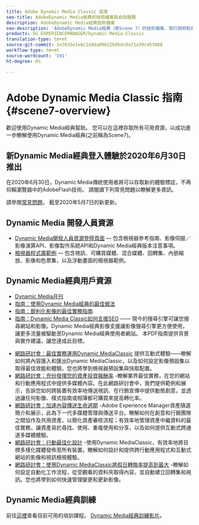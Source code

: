 ```yaml
---
title: Adobe Dynamic Media Classic 指南
seo-title: AdobeDynamic Media經典的技術檔案與自助服務
description: AdobeDynamic Media經典技術檔案
seo-description: 'AdobeDynamic Media經典（原Scene 7）的技術檔案、發行說明和自助資料 '
products: SG_EXPERIENCEMANAGER/Dynamic-Media-Classic
translation-type: tm+mt
source-git-commit: 1e7635e1e8c1e9da09b22b8bdc0a71a39cd53088
workflow-type: tm+mt
source-wordcount: '591'
ht-degree: 6%

---
```



# Adobe Dynamic Media Classic 指南 {#scene7-overview}

歡迎使用Dynamic Media經典幫助。 您可以在這裡存取所有可用資源，以成功進一步瞭解使用Dynamic Media經典(之前稱為Scene7)。

## 新Dynamic Media經典登入體驗於2020年6月30日推出

在2020年6月30日，Dynamic Media傳統使用者將可以存取新的體驗標誌，不再仰賴瀏覽器中的AdobeFlash技術。 請閱讀下列常見問題以瞭解更多資訊。

請參閱[常見問題](new-ui-2020.md)。 截至2020年5月7日的新更新。

## Dynamic Media 開發人員資源

* [Dynamic Media開發人員資源登陸頁面](https://experienceleague.adobe.com/docs/dynamic-media-developer-resources/landing/home.html) — 包含檢視器參考指南、影像伺服／影像演算API、影像製作系統API和Dynamic Media經典版本注意事項。
* [檢視器程式庫範例](https://landing.adobe.com/tw/na/dynamic-media/ctir-2755/live-demos.html) — 包含視訊、可購買媒體、混合媒體、回轉集、內嵌縮放、影像和色票集，以及浮動畫面的檢視器範例。

## Dynamic Media經典用戶資源

* [Dynamic Media月刊](dynamic-media-newsletter.md)
* [指南：使用Dynamic Media經典的最佳做法](https://www.adobe.com/content/dam/www/us/en/marketing/experience-manager-assets/dynamic-media/adobe-dynamic-media-classic-best-practices-guide.pdf)
* [指南：銳利化影像的最佳實務指南](/help/assets/s7_sharpening_images.pdf)
* [指南：Dynamic Media Classic如何支援SEO](/help/assets/s7_seo.pdf)  —— 現今的搜尋引擎可讓您搜尋網站和影像。Dynamic Media經典影像支援讓影像搜尋引擎更方便使用，讓更多流量被驅動至Dynamic Media經典使用者網站。 本PDF指南提供背景與實作建議，讓您達成此目標。
<!-- * [Webinar: Best Practices for Responsive Design](http://offers.adobe.com/en/na/marketing/landings/_40458_responsive_design_live_on_demand_webinar.html) - Learn practical tips on how to improve your mobile strategy. See real-world examples of responsive design in action. Create one master asset that works across multiple devices and increase mobile performance by dynamically changing the resolution of images or the orientation of images for portrait or landscape displays. Learn how to also dynamically crop, scale, or resize images. -->
* [網路研討會：最佳實務運用Dynamic MediaClassic](http://seminars.adobeconnect.com/p7wb8ej3u6d/) 提供互動式體驗——瞭解如何將內容匯入和匯出Dynamic MediaClassic，以及如何設定影像預設集以取得最佳效能和體驗。您也將學到檢視器預設集與快取配置。
* [網路研討會：充份發揮您的資產投資報酬率](https://adobecustomersuccess.adobeconnect.com/p5ar3hfrrec/?launcher=false&amp;fcsContent=true&amp;pbMode=normal&amp;proto=true) -瞭解業界最佳實務，在您的網站和行動應用程式中提供多媒體內容。在此網路研討會中，我們提供範例和展示，告訴您如何跨裝置有效率地傳送視訊、在行銷宣傳中提供動態創意，並透過讓任何影像、樣式指南或相簿都可購買來提高轉化率。
* [網路研討會：加速內容傳送生命週期](https://adobecustomersuccess.adobeconnect.com/p88ducm9pqv/) -Adobe Experience Manager資產隨選簡介和展示，此為下一代多媒體管理與傳送平台。瞭解如何在創意和行銷團隊之間協作及共用資產，以簡化資產審核流程；有效率地管理資產中繼資料的最佳實務，讓資產易於尋找、使用、重複使用和分享，以及如何提供互動式跨通道多媒體體驗。
* [網路研討會：行動最佳化設計](https://adobecustomersuccess.adobeconnect.com/p6oqd3wydif/?launcher=false&amp;fcsContent=true&amp;pbMode=normal&amp;proto=true) -使用Dynamic MediaClassic，有效率地將目標多樣化媒體發佈至所有裝置。瞭解如何設計和提供跨行動應用程式和互動式網站的影像和視訊檢視體驗。
* [網路研討會：使用Dynamic MediaClassic將假日轉換率提高到最大](https://adobecustomersuccess.adobeconnect.com/p32n1yr85c9/?proto=true) -瞭解如何設定自動化工作流程，從受觀看的資料夾取得內容，並自動建立回轉集和視訊。您也將學到如何快速管理變更和更新影像。

## Dynamic Media經典訓練

前往[這裡](https://learning.adobe.com/catalog.html#product=adobe-scene7)查看目前可用的培訓課程。
[Dynamic Media經典訓練影片](/help/training-videos.md)。
